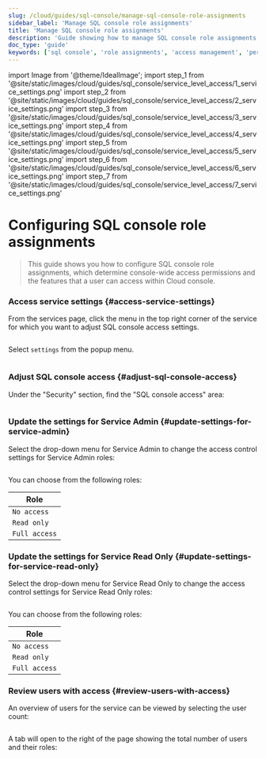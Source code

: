 ```yaml
---
slug: /cloud/guides/sql-console/manage-sql-console-role-assignments
sidebar_label: 'Manage SQL console role assignments'
title: 'Manage SQL console role assignments'
description: 'Guide showing how to manage SQL console role assignments'
doc_type: 'guide'
keywords: ['sql console', 'role assignments', 'access management', 'permissions', 'security']
---
```


import Image from '@theme/IdealImage';
import step_1 from '@site/static/images/cloud/guides/sql_console/service_level_access/1_service_settings.png'
import step_2 from '@site/static/images/cloud/guides/sql_console/service_level_access/2_service_settings.png'
import step_3 from '@site/static/images/cloud/guides/sql_console/service_level_access/3_service_settings.png'
import step_4 from '@site/static/images/cloud/guides/sql_console/service_level_access/4_service_settings.png'
import step_5 from '@site/static/images/cloud/guides/sql_console/service_level_access/5_service_settings.png'
import step_6 from '@site/static/images/cloud/guides/sql_console/service_level_access/6_service_settings.png'
import step_7 from '@site/static/images/cloud/guides/sql_console/service_level_access/7_service_settings.png'

# Configuring SQL console role assignments

> This guide shows you how to configure SQL console role assignments, which
determine console-wide access permissions and the features that a user can
access within Cloud console.

<VerticalStepper headerLevel="h3">

### Access service settings {#access-service-settings}

From the services page, click the menu in the top right corner of the service for which you want to adjust SQL console access settings.

<Image img={step_1} size="lg"/>

Select `settings` from the popup menu.

<Image img={step_2} size="lg"/>

### Adjust SQL console access {#adjust-sql-console-access}

Under the "Security" section, find the "SQL console access" area:

<Image img={step_3} size="md"/>

### Update the settings for Service Admin {#update-settings-for-service-admin}

Select the drop-down menu for Service Admin to change the access control settings for Service Admin roles:

<Image img={step_4} size="md"/>

You can choose from the following roles:

| Role          |
|---------------|
| `No access`   |
| `Read only`   |
| `Full access` |

### Update the settings for Service Read Only {#update-settings-for-service-read-only}

Select the drop-down menu for Service Read Only to change the access control settings for Service Read Only roles:

<Image img={step_5} size="md"/>

You can choose from the following roles:

| Role          |
|---------------|
| `No access`   |
| `Read only`   |
| `Full access` |

### Review users with access {#review-users-with-access}

An overview of users for the service can be viewed by selecting the user count:

<Image img={step_6} size="md"/>

A tab will open to the right of the page showing the total number of users and their roles:

<Image img={step_7} size="md"/>

</VerticalStepper>
